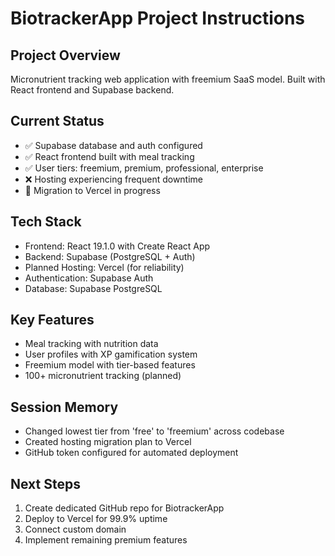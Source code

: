 # BiotrackerApp Project Instructions

## Project Overview
Micronutrient tracking web application with freemium SaaS model. Built with React frontend and Supabase backend.

## Current Status
- ✅ Supabase database and auth configured
- ✅ React frontend built with meal tracking
- ✅ User tiers: freemium, premium, professional, enterprise
- ❌ Hosting experiencing frequent downtime
- 🚧 Migration to Vercel in progress

## Tech Stack
- Frontend: React 19.1.0 with Create React App
- Backend: Supabase (PostgreSQL + Auth)
- Planned Hosting: Vercel (for reliability)
- Authentication: Supabase Auth
- Database: Supabase PostgreSQL

## Key Features
- Meal tracking with nutrition data
- User profiles with XP gamification system
- Freemium model with tier-based features
- 100+ micronutrient tracking (planned)

## Session Memory
- Changed lowest tier from 'free' to 'freemium' across codebase
- Created hosting migration plan to Vercel
- GitHub token configured for automated deployment

## Next Steps
1. Create dedicated GitHub repo for BiotrackerApp
2. Deploy to Vercel for 99.9% uptime
3. Connect custom domain
4. Implement remaining premium features